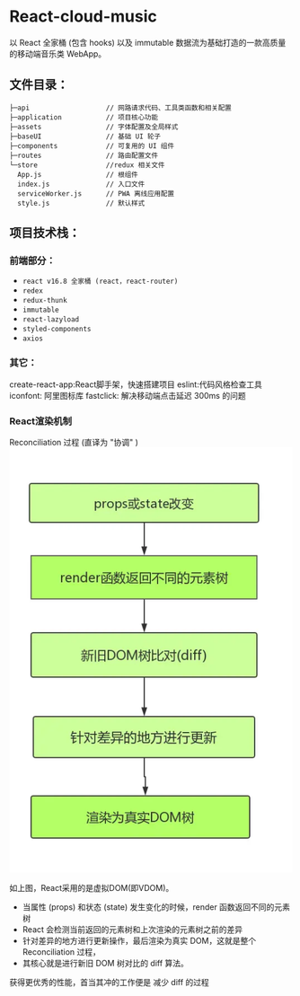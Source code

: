 # React-cloud-music
以 React 全家桶 (包含 hooks) 以及 immutable 数据流为基础打造的一款高质量的移动端音乐类 WebApp。

## 文件目录：
```
├─api                   // 网路请求代码、工具类函数和相关配置
├─application           // 项目核心功能
├─assets                // 字体配置及全局样式
├─baseUI                // 基础 UI 轮子
├─components            // 可复用的 UI 组件
├─routes                // 路由配置文件
└─store                 //redux 相关文件
  App.js                // 根组件
  index.js              // 入口文件
  serviceWorker.js      // PWA 离线应用配置
  style.js              // 默认样式
```

## 项目技术栈：

### 前端部分：

* `react v16.8 全家桶 (react，react-router)`
* `redex`
* `redux-thunk`
* `immutable`
* `react-lazyload`
* `styled-components`
* `axios`

### 其它：
create-react-app:React脚手架，快速搭建项目
eslint:代码风格检查工具
iconfont: 阿里图标库
fastclick: 解决移动端点击延迟 300ms 的问题

### React渲染机制
Reconciliation 过程 (直译为 "协调" )
![image](Reconciliation.jpg)


如上图，React采用的是虚拟DOM(即VDOM)。
* 当属性 (props) 和状态 (state) 发生变化的时候，render 函数返回不同的元素树
* React 会检测当前返回的元素树和上次渲染的元素树之前的差异
* 针对差异的地方进行更新操作，最后渲染为真实 DOM，这就是整个 Reconciliation 过程，
* 其核心就是进行新旧 DOM 树对比的 diff 算法。

获得更优秀的性能，首当其冲的工作便是 减少 diff 的过程